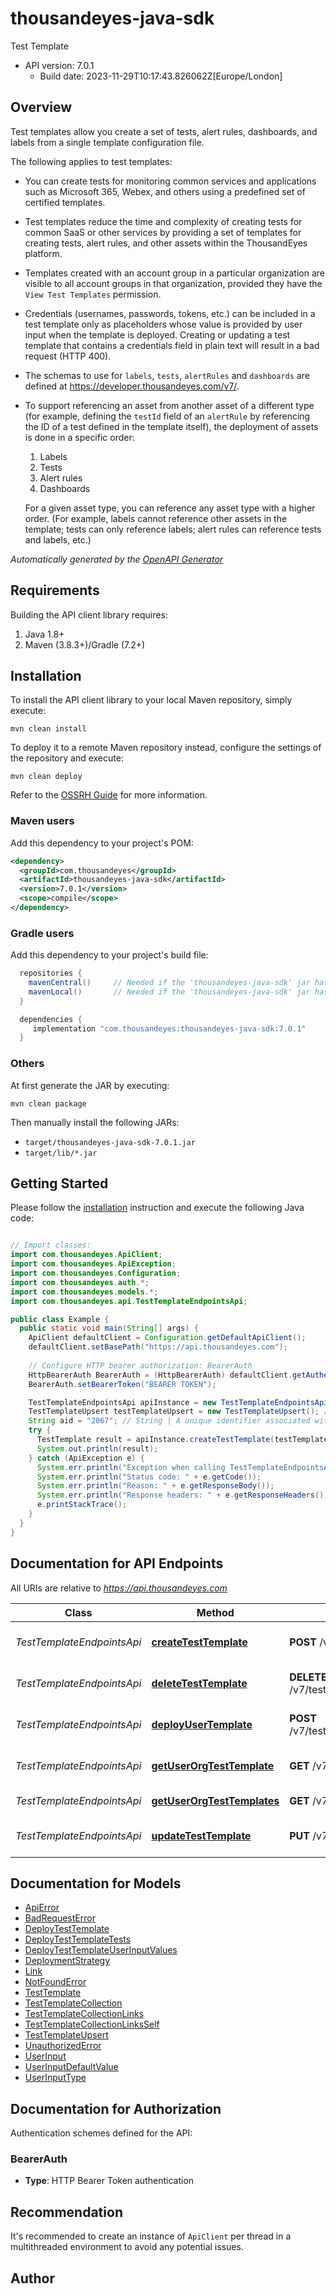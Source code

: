 # thousandeyes-java-sdk

Test Template
- API version: 7.0.1
  - Build date: 2023-11-29T10:17:43.826062Z[Europe/London]


## Overview

Test templates allow you create a set of tests, alert rules, dashboards, and labels from a single template configuration file. 


The following applies to test templates:

* You can create tests for monitoring common services and applications such as Microsoft 365, Webex, and others using a predefined set of certified templates.

* Test templates reduce the time and complexity of creating tests for common SaaS or other services by providing a set of templates for creating tests, alert rules, and other assets within the ThousandEyes platform.

* Templates created with an account group in a particular organization are visible to all account groups in that organization, provided they have the `View Test Templates` permission.

* Credentials (usernames, passwords, tokens, etc.) can be included in a test template only as placeholders whose value is provided by user input when the template is deployed. Creating or updating a test template that contains a credentials field in plain text will result in a bad request (HTTP 400).

* The schemas to use for `labels`, `tests`, `alertRules` and `dashboards` are defined at https://developer.thousandeyes.com/v7/.

* To support referencing an asset from another asset of a different type (for example, defining the `testId` field of an `alertRule` by referencing the ID of a test defined in the template itself), the deployment of assets is done in a specific order:

    1. Labels
    2. Tests
    3. Alert rules
    4. Dashboards
  
  For a given asset type, you can reference any asset type with a higher order. (For example, labels cannot reference other assets in the template; tests can only reference labels; alert rules can reference tests and labels, etc.)


*Automatically generated by the [OpenAPI Generator](https://openapi-generator.tech)*


## Requirements

Building the API client library requires:
1. Java 1.8+
2. Maven (3.8.3+)/Gradle (7.2+)

## Installation

To install the API client library to your local Maven repository, simply execute:

```shell
mvn clean install
```

To deploy it to a remote Maven repository instead, configure the settings of the repository and execute:

```shell
mvn clean deploy
```

Refer to the [OSSRH Guide](http://central.sonatype.org/pages/ossrh-guide.html) for more information.

### Maven users

Add this dependency to your project's POM:

```xml
<dependency>
  <groupId>com.thousandeyes</groupId>
  <artifactId>thousandeyes-java-sdk</artifactId>
  <version>7.0.1</version>
  <scope>compile</scope>
</dependency>
```

### Gradle users

Add this dependency to your project's build file:

```groovy
  repositories {
    mavenCentral()     // Needed if the 'thousandeyes-java-sdk' jar has been published to maven central.
    mavenLocal()       // Needed if the 'thousandeyes-java-sdk' jar has been published to the local maven repo.
  }

  dependencies {
     implementation "com.thousandeyes:thousandeyes-java-sdk:7.0.1"
  }
```

### Others

At first generate the JAR by executing:

```shell
mvn clean package
```

Then manually install the following JARs:

* `target/thousandeyes-java-sdk-7.0.1.jar`
* `target/lib/*.jar`

## Getting Started

Please follow the [installation](#installation) instruction and execute the following Java code:

```java

// Import classes:
import com.thousandeyes.ApiClient;
import com.thousandeyes.ApiException;
import com.thousandeyes.Configuration;
import com.thousandeyes.auth.*;
import com.thousandeyes.models.*;
import com.thousandeyes.api.TestTemplateEndpointsApi;

public class Example {
  public static void main(String[] args) {
    ApiClient defaultClient = Configuration.getDefaultApiClient();
    defaultClient.setBasePath("https://api.thousandeyes.com");
    
    // Configure HTTP bearer authorization: BearerAuth
    HttpBearerAuth BearerAuth = (HttpBearerAuth) defaultClient.getAuthentication("BearerAuth");
    BearerAuth.setBearerToken("BEARER TOKEN");

    TestTemplateEndpointsApi apiInstance = new TestTemplateEndpointsApi(defaultClient);
    TestTemplateUpsert testTemplateUpsert = new TestTemplateUpsert(); // TestTemplateUpsert | The test template to create or update.
    String aid = "2067"; // String | A unique identifier associated with your account group. You can retrieve your `AccountGroupId` from the `/account-groups` endpoint. Note that you must be assigned to the target account group. Specifying this parameter without being assigned to the target account group will result in an error response.
    try {
      TestTemplate result = apiInstance.createTestTemplate(testTemplateUpsert, aid);
      System.out.println(result);
    } catch (ApiException e) {
      System.err.println("Exception when calling TestTemplateEndpointsApi#createTestTemplate");
      System.err.println("Status code: " + e.getCode());
      System.err.println("Reason: " + e.getResponseBody());
      System.err.println("Response headers: " + e.getResponseHeaders());
      e.printStackTrace();
    }
  }
}

```

## Documentation for API Endpoints

All URIs are relative to *https://api.thousandeyes.com*

Class | Method | HTTP request | Description
------------ | ------------- | ------------- | -------------
*TestTemplateEndpointsApi* | [**createTestTemplate**](docs/TestTemplateEndpointsApi.md#createTestTemplate) | **POST** /v7/tests/templates | Create a test template.
*TestTemplateEndpointsApi* | [**deleteTestTemplate**](docs/TestTemplateEndpointsApi.md#deleteTestTemplate) | **DELETE** /v7/tests/templates/{id} | Delete a test template
*TestTemplateEndpointsApi* | [**deployUserTemplate**](docs/TestTemplateEndpointsApi.md#deployUserTemplate) | **POST** /v7/tests/templates/{id}/deploy | Deploy a test template.
*TestTemplateEndpointsApi* | [**getUserOrgTestTemplate**](docs/TestTemplateEndpointsApi.md#getUserOrgTestTemplate) | **GET** /v7/tests/templates/{id} | Retrieve a test template
*TestTemplateEndpointsApi* | [**getUserOrgTestTemplates**](docs/TestTemplateEndpointsApi.md#getUserOrgTestTemplates) | **GET** /v7/tests/templates | List all test templates.
*TestTemplateEndpointsApi* | [**updateTestTemplate**](docs/TestTemplateEndpointsApi.md#updateTestTemplate) | **PUT** /v7/tests/templates/{id} | Update a test template


## Documentation for Models

 - [ApiError](docs/ApiError.md)
 - [BadRequestError](docs/BadRequestError.md)
 - [DeployTestTemplate](docs/DeployTestTemplate.md)
 - [DeployTestTemplateTests](docs/DeployTestTemplateTests.md)
 - [DeployTestTemplateUserInputValues](docs/DeployTestTemplateUserInputValues.md)
 - [DeploymentStrategy](docs/DeploymentStrategy.md)
 - [Link](docs/Link.md)
 - [NotFoundError](docs/NotFoundError.md)
 - [TestTemplate](docs/TestTemplate.md)
 - [TestTemplateCollection](docs/TestTemplateCollection.md)
 - [TestTemplateCollectionLinks](docs/TestTemplateCollectionLinks.md)
 - [TestTemplateCollectionLinksSelf](docs/TestTemplateCollectionLinksSelf.md)
 - [TestTemplateUpsert](docs/TestTemplateUpsert.md)
 - [UnauthorizedError](docs/UnauthorizedError.md)
 - [UserInput](docs/UserInput.md)
 - [UserInputDefaultValue](docs/UserInputDefaultValue.md)
 - [UserInputType](docs/UserInputType.md)


<a id="documentation-for-authorization"></a>
## Documentation for Authorization


Authentication schemes defined for the API:
<a id="BearerAuth"></a>
### BearerAuth

- **Type**: HTTP Bearer Token authentication


## Recommendation

It's recommended to create an instance of `ApiClient` per thread in a multithreaded environment to avoid any potential issues.

## Author



